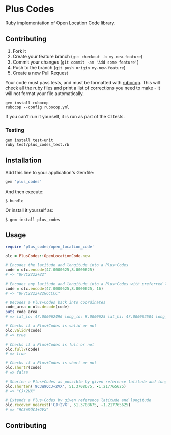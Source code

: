 # Plus Codes

Ruby implementation of Open Location Code library.

## Contributing

1. Fork it
2. Create your feature branch (`git checkout -b my-new-feature`)
3. Commit your changes (`git commit -am 'Add some feature'`)
4. Push to the branch (`git push origin my-new-feature`)
5. Create a new Pull Request

Your code must pass tests, and must be formatted with
[rubocop](https://github.com/rubocop-hq/rubocop). This will check all the ruby
files and print a list of corrections you need to make - it will not format your
file automatically.

```
gem install rubocop
rubocop --config rubocop.yml
```

If you can't run it yourself, it is run as part of the CI tests.


### Testing

```
gem install test-unit
ruby test/plus_codes_test.rb
```

## Installation

Add this line to your application's Gemfile:

```ruby
gem 'plus_codes'
```

And then execute:

    $ bundle

Or install it yourself as:

    $ gem install plus_codes

## Usage

```ruby
require 'plus_codes/open_location_code'

olc = PlusCodes::OpenLocationCode.new

# Encodes the latitude and longitude into a Plus+Codes
code = olc.encode(47.0000625,8.0000625)
# => "8FVC2222+22"

# Encodes any latitude and longitude into a Plus+Codes with preferred length
code = olc.encode(47.0000625,8.0000625, 16)
# => "8FVC2222+22GCCCCC"

# Decodes a Plus+Codes back into coordinates
code_area = olc.decode(code)
puts code_area
# => lat_lo: 47.000062496 long_lo: 8.0000625 lat_hi: 47.000062504 long_hi: 8.000062530517578 code_len: 16

# Checks if a Plus+Codes is valid or not
olc.valid?(code)
# => true

# Checks if a Plus+Codes is full or not
olc.full?(code)
# => true

# Checks if a Plus+Codes is short or not
olc.short?(code)
# => false

# Shorten a Plus+Codes as possible by given reference latitude and longitude
olc.shorten('9C3W9QCJ+2VX', 51.3708675, -1.217765625)
# => "CJ+2VX"

# Extends a Plus+Codes by given reference latitude and longitude
olc.recover_nearest('CJ+2VX', 51.3708675, -1.217765625)
# => "9C3W9QCJ+2VX"
```

## Contributing

